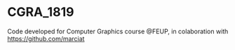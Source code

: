 # CGRA_1819
Code developed for Computer Graphics course @FEUP, in colaboration with https://github.com/marciat
